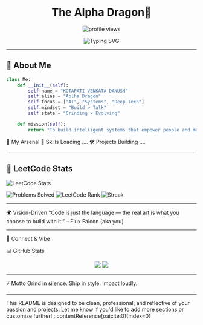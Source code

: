 <h1 align="center">The Alpha Dragon🐉</h1>
<p align="center">
  <img src="https://komarev.com/ghpvc/?username=OnlyVenkatadanush&label=Profile+Views&color=brightgreen&style=flat-square" alt="profile views" />
</p>

<p align="center">
  <img src="https://readme-typing-svg.demolab.com?font=Fira+Code&duration=2500&pause=1000&color=00F7FF&center=true&width=500&lines=Engineering+AI+for+Impact...;Building+Next-Gen+Tools+%F0%9F%A4%97;Chasing+Greatness+Relentlessly...;Coding+with+Purpose+%E2%9A%94%EF%B8%8F" alt="Typing SVG" />
</p>

---

## 🧠 About Me

```python
class Me:
    def __init__(self):
        self.name = "KOTAPATI VENKATA DANUSH"
        self.alias = "Aplha Dragon"
        self.focus = ["AI", "Systems", "Deep Tech"]
        self.mindset = "Build > Talk"
        self.state = "Grinding × Evolving"

    def mission(self):
        return "To build intelligent systems that empower people and make legacy-worthy impact."
```
💼 My Arsenal
🔮 Skills Loading ....
🛠️ Projects Building ....

 ---

 ## 🧠 LeetCode Stats

![LeetCode Stats](https://leetcard.jacoblin.cool/venkatadanush?theme=dark&font=Fira+Code&ext=activity)

![Problems Solved](https://img.shields.io/badge/Solved_Problems-🔥_Keep_Grinding-orange?style=for-the-badge)
![LeetCode Rank](https://img.shields.io/badge/Rank-BEASTMODE-black?style=for-the-badge)
![Streak](https://img.shields.io/badge/Daily_Streak-UNBREAKABLE-red?style=for-the-badge)

 ---

🌍 Vision-Driven
“Code is just the language — the real art is what you choose to build with it.”
– Flux Falcon (aka you)

---

🔗 Connect & Vibe


📊 GitHub Stats
<p align="center"> <img src="https://github-readme-stats.vercel.app/api?username=OnlyVenkatadanush&show_icons=true&theme=radical" /> <img src="https://github-readme-streak-stats.herokuapp.com?user=OnlyVenkatadanush&theme=tokyonight&hide_border=true" /> </p>

---

⚡ Motto
Grind in silence. Ship in style. Impact loudly.


---

This README is designed to be clean, professional, and reflective of your passion and projects. Let me know if you'd like to add more sections or customize further!
::contentReference[oaicite:0]{index=0}
<!---
OnlyVenkatadanush/OnlyVenkatadanush is a ✨ special ✨ repository because its `README.md` (this file) appears on your GitHub profile.
You can click the Preview link to take a look at your changes.
--->
